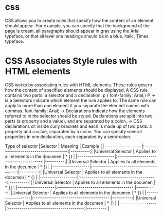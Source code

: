 # css 
CSS allows you to create rules that specify how the content of
an element should appear. For example, you can specify that
the background of the page is cream, all paragraphs should
appear in gray using the Arial typeface, or that all level one
headings should be in a blue, italic, Times typeface.

# CSS Associates Style rules with HTML elements

CSS works by associating rules with HTML elements. These rules govern how the content of specified elements should be displayed. A CSS rule contains two parts: a selector and a declaration.
p {
 font-family: Arial;}
 P -> is a  Selectors indicate which element the rule applies to.  The same rule can apply to more than one element if you separate the element names
with commas.
font-family: Arial; -> Declarations indicate how the elements referred to in the selector should be styled. Declarations are split into two parts (a property and a value),
and are separated by a colon.
 -> CSS declarations sit inside curly brackets and each is made up of two parts: a property and a value, separated by a colon. You can specify
 several properties in one declaration, each separated by a semi-colon.
  
  Type of selector 
  |Selector           | Meaning                                 |  Example  |
  |-------------------|:---------------------------------------:|----------:|
  |Universal Selector |  Applies to all elements in the documen | * {}      |
  |-------------------|:---------------------------------------:|----------:|
  |Universal Selector |  Applies to all elements in the documen | * {}      |
  |-------------------|:---------------------------------------:|----------:|
  |Universal Selector |  Applies to all elements in the documen | * {}      |
  |-------------------|:---------------------------------------:|----------:|
  |Universal Selector |  Applies to all elements in the documen | * {}      |
  |-------------------|:---------------------------------------:|----------:|
  |Universal Selector |  Applies to all elements in the documen | * {}      |
  |-------------------|:---------------------------------------:|----------:|
  |Universal Selector |  Applies to all elements in the documen | * {}      |
  |-------------------|:---------------------------------------:|----------:|

  
